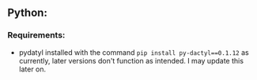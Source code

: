 ## Python:  

### Requirements:

* pydatyl installed with the command `pip install py-dactyl==0.1.12` as currently, later versions don't function as intended. I may update this later on.
